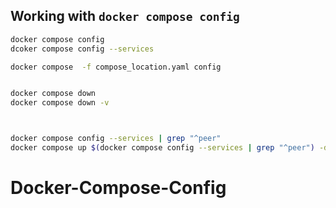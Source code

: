 ## Working with `docker compose config`

```bash
docker compose config
dcoker compose config --services

docker compose  -f compose_location.yaml config


docker compose down
docker compose down -v



docker compose config --services | grep "^peer"
docker compose up $(docker compose config --services | grep "^peer") -d
```
# Docker-Compose-Config
